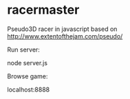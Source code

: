 # racermaster
Pseudo3D racer in javascript based on http://www.extentofthejam.com/pseudo/

Run server:

node server.js


Browse game:

localhost:8888
